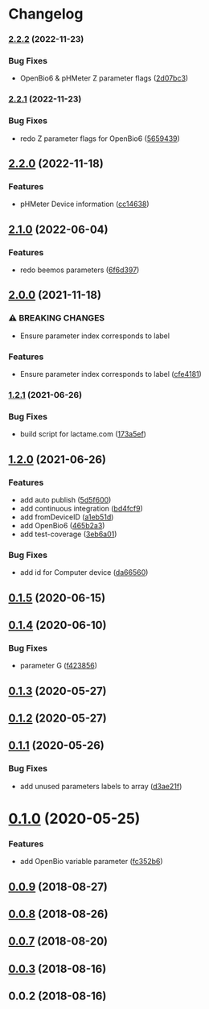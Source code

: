# Changelog

### [2.2.2](https://www.github.com/Hackuarium/legoino-device-information/compare/v2.2.1...v2.2.2) (2022-11-23)


### Bug Fixes

* OpenBio6 & pHMeter Z parameter flags ([2d07bc3](https://www.github.com/Hackuarium/legoino-device-information/commit/2d07bc3b77b75a8381fa7c6ddfd201b964d1380b))

### [2.2.1](https://www.github.com/Hackuarium/legoino-device-information/compare/v2.2.0...v2.2.1) (2022-11-23)


### Bug Fixes

* redo Z parameter flags for OpenBio6 ([5659439](https://www.github.com/Hackuarium/legoino-device-information/commit/565943962118fd0128ac689bf2a4df5f5b73b07b))

## [2.2.0](https://www.github.com/Hackuarium/legoino-device-information/compare/v2.1.0...v2.2.0) (2022-11-18)


### Features

* pHMeter Device information ([cc14638](https://www.github.com/Hackuarium/legoino-device-information/commit/cc14638776e16b20f4ed01f2c9772efc7ddac731))

## [2.1.0](https://www.github.com/Hackuarium/legoino-device-information/compare/v2.0.0...v2.1.0) (2022-06-04)


### Features

* redo beemos parameters ([6f6d397](https://www.github.com/Hackuarium/legoino-device-information/commit/6f6d3970191ea76cc9d87a5bb695196da1541f7a))

## [2.0.0](https://www.github.com/Hackuarium/legoino-device-information/compare/v1.2.1...v2.0.0) (2021-11-18)


### ⚠ BREAKING CHANGES

* Ensure parameter index corresponds to label

### Features

* Ensure parameter index corresponds to label ([cfe4181](https://www.github.com/Hackuarium/legoino-device-information/commit/cfe418104ebc42a84fb7d4d89d4ed1e41fb80949))

### [1.2.1](https://www.github.com/Hackuarium/legoino-device-information/compare/v1.2.0...v1.2.1) (2021-06-26)


### Bug Fixes

* build script for lactame.com ([173a5ef](https://www.github.com/Hackuarium/legoino-device-information/commit/173a5efbae32520be8204e2edf3d9d87d920eb76))

## [1.2.0](https://www.github.com/Hackuarium/legoino-device-information/compare/v1.1.0...v1.2.0) (2021-06-26)


### Features

* add auto publish ([5d5f600](https://www.github.com/Hackuarium/legoino-device-information/commit/5d5f600b4b83b52a2166aea5bb04419c98c8d977))
* add continuous integration ([bd4fcf9](https://github.com/Hackuarium/legoino-device-information/commit/bd4fcf9b39e9f0c6e894f18ffb064f8298e8d031))
* add fromDeviceID ([a1eb51d](https://github.com/Hackuarium/legoino-device-information/commit/a1eb51d88a59547be4e524f3228cbd5ce4d9b82c))
* add OpenBio6 ([465b2a3](https://github.com/Hackuarium/legoino-device-information/commit/465b2a36d25329cea59fcea2762d4a21ecc7bed7))
* add test-coverage ([3eb6a01](https://github.com/Hackuarium/legoino-device-information/commit/3eb6a011c78a24d0646bd6e67770d397f5ef8ee4))


### Bug Fixes

* add id for Computer device ([da66560](https://github.com/Hackuarium/legoino-device-information/commit/da665609c82591e090b217202c0b6f1b97b151ef))

## [0.1.5](https://github.com/Hackuarium/legoino-device-information/compare/v0.1.4...v0.1.5) (2020-06-15)



## [0.1.4](https://github.com/Hackuarium/legoino-device-information/compare/v0.1.3...v0.1.4) (2020-06-10)


### Bug Fixes

* parameter G ([f423856](https://github.com/Hackuarium/legoino-device-information/commit/f423856d02c5c7ca5ace5f3a1a15d29f31e39dfd))



## [0.1.3](https://github.com/Hackuarium/legoino-device-information/compare/v0.1.2...v0.1.3) (2020-05-27)



## [0.1.2](https://github.com/Hackuarium/legoino-device-information/compare/v0.1.1...v0.1.2) (2020-05-27)



## [0.1.1](https://github.com/Hackuarium/legoino-device-information/compare/v0.1.0...v0.1.1) (2020-05-26)


### Bug Fixes

* add unused parameters labels to array ([d3ae21f](https://github.com/Hackuarium/legoino-device-information/commit/d3ae21f669101f1efd61f2076afaf4053b9b2142))



# [0.1.0](https://github.com/Hackuarium/legoino-device-information/compare/v0.0.9...v0.1.0) (2020-05-25)


### Features

* add OpenBio variable parameter ([fc352b6](https://github.com/Hackuarium/legoino-device-information/commit/fc352b6d83b3a4cac83b4c1ab3ffd3e1d10c5445))



<a name="0.0.9"></a>
## [0.0.9](https://github.com/cheminfo-js/legoino-device-information/compare/v0.0.8...v0.0.9) (2018-08-27)



<a name="0.0.8"></a>
## [0.0.8](https://github.com/cheminfo-js/legoino-device-information/compare/v0.0.7...v0.0.8) (2018-08-26)



<a name="0.0.7"></a>
## [0.0.7](https://github.com/cheminfo-js/legoino-device-information/compare/v0.0.6...v0.0.7) (2018-08-20)



<a name="0.0.3"></a>
## [0.0.3](https://github.com/cheminfo-js/legoino-device-information/compare/v0.0.2...v0.0.3) (2018-08-16)



<a name="0.0.2"></a>
## 0.0.2 (2018-08-16)
